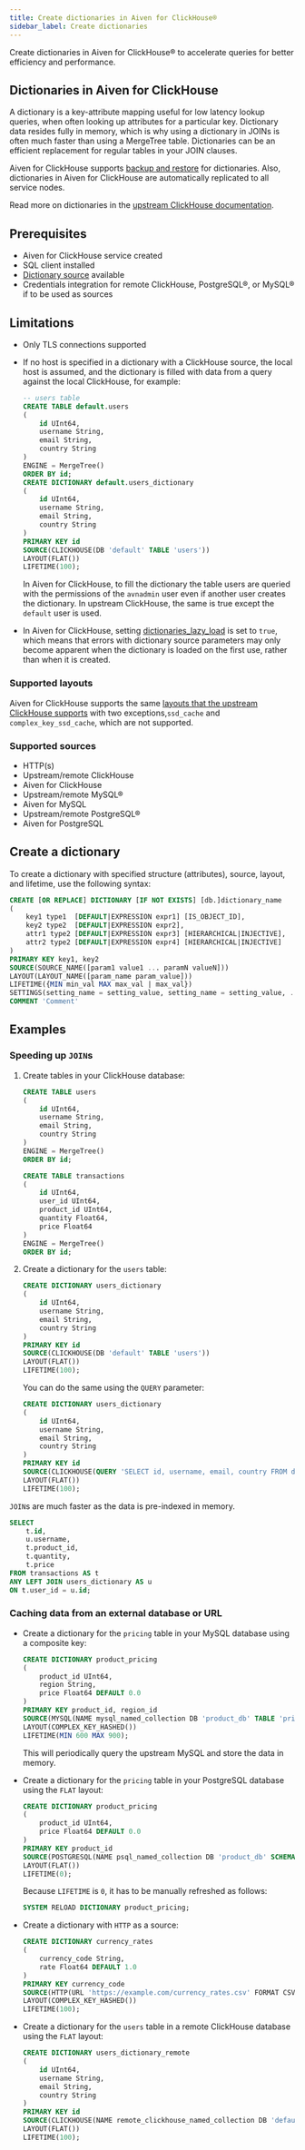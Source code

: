 ```yaml
---
title: Create dictionaries in Aiven for ClickHouse®
sidebar_label: Create dictionaries
---
```


Create dictionaries in Aiven for ClickHouse® to accelerate queries for better efficiency and performance.

## Dictionaries in Aiven for ClickHouse

A dictionary is a key-attribute mapping useful for low latency lookup queries, when
often looking up attributes for a particular key. Dictionary data resides fully in memory,
which is why using a dictionary in JOINs is often much faster than using a MergeTree table.
Dictionaries can be an efficient replacement for regular tables in your JOIN clauses.

Aiven for ClickHouse supports
[backup and restore](/docs/products/clickhouse/concepts/disaster-recovery#backup-and-restore)
for dictionaries. Also, dictionaries in Aiven for ClickHouse are automatically replicated
to all service nodes.

Read more on dictionaries in the
[upstream ClickHouse documentation](https://clickhouse.com/docs/en/sql-reference/dictionaries).

## Prerequisites

- Aiven for ClickHouse service created
- SQL client installed
- [Dictionary source](/docs/products/clickhouse/howto/create-dictionary#supported-sources)
  available
- Credentials integration for remote ClickHouse, PostgreSQL®, or MySQL® if to be used as
  sources

## Limitations

- Only TLS connections supported
- If no host is specified in a dictionary with a ClickHouse source, the local host is
  assumed, and the dictionary is filled with data from a query against the local ClickHouse,
  for example:

  ```sql
  -- users table
  CREATE TABLE default.users
  (
      id UInt64,
      username String,
      email String,
      country String
  )
  ENGINE = MergeTree()
  ORDER BY id;
  CREATE DICTIONARY default.users_dictionary
  (
      id UInt64,
      username String,
      email String,
      country String
  )
  PRIMARY KEY id
  SOURCE(CLICKHOUSE(DB 'default' TABLE 'users'))
  LAYOUT(FLAT())
  LIFETIME(100);
  ```

  In Aiven for ClickHouse, to fill the dictionary the table users are queried with
  the permissions of the `avnadmin` user even if another user creates the dictionary.
  In upstream ClickHouse, the same is true except the `default` user is used.
- In Aiven for ClickHouse, setting
  [dictionaries_lazy_load](https://clickhouse.com/docs/en/operations/server-configuration-parameters/settings#dictionaries_lazy_load)
  is set to `true`, which means that errors with dictionary source parameters may only
  become apparent when the dictionary is loaded on the first use, rather than when it is created.

### Supported layouts

Aiven for ClickHouse supports the same
[layouts that the upstream ClickHouse supports](https://clickhouse.com/docs/en/sql-reference/dictionaries#ways-to-store-dictionaries-in-memory)
with two exceptions,`ssd_cache` and `complex_key_ssd_cache`, which are not supported.

### Supported sources

- HTTP(s)
- Upstream/remote ClickHouse
- Aiven for ClickHouse
- Upstream/remote MySQL®
- Aiven for MySQL
- Upstream/remote PostgreSQL®
- Aiven for PostgreSQL


## Create a dictionary

To create a dictionary with specified structure (attributes), source, layout, and lifetime,
use the following syntax:

```sql
CREATE [OR REPLACE] DICTIONARY [IF NOT EXISTS] [db.]dictionary_name
(
    key1 type1  [DEFAULT|EXPRESSION expr1] [IS_OBJECT_ID],
    key2 type2  [DEFAULT|EXPRESSION expr2],
    attr1 type2 [DEFAULT|EXPRESSION expr3] [HIERARCHICAL|INJECTIVE],
    attr2 type2 [DEFAULT|EXPRESSION expr4] [HIERARCHICAL|INJECTIVE]
)
PRIMARY KEY key1, key2
SOURCE(SOURCE_NAME([param1 value1 ... paramN valueN]))
LAYOUT(LAYOUT_NAME([param_name param_value]))
LIFETIME({MIN min_val MAX max_val | max_val})
SETTINGS(setting_name = setting_value, setting_name = setting_value, ...)
COMMENT 'Comment'
```

## Examples

### Speeding up `JOIN`s

1. Create tables in your ClickHouse database:

    ```sql
    CREATE TABLE users
    (
        id UInt64,
        username String,
        email String,
        country String
    )
    ENGINE = MergeTree()
    ORDER BY id;
    ```

    ```sql
    CREATE TABLE transactions
    (
        id UInt64,
        user_id UInt64,
        product_id UInt64,
        quantity Float64,
        price Float64
    )
    ENGINE = MergeTree()
    ORDER BY id;
    ```

1. Create a dictionary for the `users` table:

    ```sql
    CREATE DICTIONARY users_dictionary
    (
        id UInt64,
        username String,
        email String,
        country String
    )
    PRIMARY KEY id
    SOURCE(CLICKHOUSE(DB 'default' TABLE 'users'))
    LAYOUT(FLAT())
    LIFETIME(100);
    ```

    You can do the same using the `QUERY` parameter:

    ```sql
    CREATE DICTIONARY users_dictionary
    (
        id UInt64,
        username String,
        email String,
        country String
    )
    PRIMARY KEY id
    SOURCE(CLICKHOUSE(QUERY 'SELECT id, username, email, country FROM default.users'))
    LAYOUT(FLAT())
    LIFETIME(100);
    ```

`JOIN`s are much faster as the data is pre-indexed in memory.

```sql
SELECT
    t.id,
    u.username,
    t.product_id,
    t.quantity,
    t.price
FROM transactions AS t
ANY LEFT JOIN users_dictionary AS u
ON t.user_id = u.id;
```

### Caching data from an external database or URL


- Create a dictionary for the `pricing` table in your MySQL database using a composite key:

  ```sql
  CREATE DICTIONARY product_pricing
  (
      product_id UInt64,
      region String,
      price Float64 DEFAULT 0.0
  )
  PRIMARY KEY product_id, region_id
  SOURCE(MYSQL(NAME mysql_named_collection DB 'product_db' TABLE 'pricing'))
  LAYOUT(COMPLEX_KEY_HASHED())
  LIFETIME(MIN 600 MAX 900);
  ```

  This will periodically query the upstream MySQL and store the data in memory.

- Create a dictionary for the `pricing` table in your PostgreSQL database using the `FLAT`
  layout:

  ```sql
  CREATE DICTIONARY product_pricing
  (
      product_id UInt64,
      price Float64 DEFAULT 0.0
  )
  PRIMARY KEY product_id
  SOURCE(POSTGRESQL(NAME psql_named_collection DB 'product_db' SCHEMA 'schema' TABLE 'pricing'))
  LAYOUT(FLAT())
  LIFETIME(0);
  ```

  Because `LIFETIME` is `0`, it has to be manually refreshed as follows:

  ```sql
  SYSTEM RELOAD DICTIONARY product_pricing;
  ```


- Create a dictionary with `HTTP` as a source:

  ```sql
  CREATE DICTIONARY currency_rates
  (
      currency_code String,
      rate Float64 DEFAULT 1.0
  )
  PRIMARY KEY currency_code
  SOURCE(HTTP(URL 'https://example.com/currency_rates.csv' FORMAT CSV))
  LAYOUT(COMPLEX_KEY_HASHED())
  LIFETIME(100);
  ```


- Create a dictionary for the `users` table in a remote ClickHouse database using the `FLAT`
  layout:

  ```sql
  CREATE DICTIONARY users_dictionary_remote
  (
      id UInt64,
      username String,
      email String,
      country String
  )
  PRIMARY KEY id
  SOURCE(CLICKHOUSE(NAME remote_clickhouse_named_collection DB 'default' TABLE 'users'))
  LAYOUT(FLAT())
  LIFETIME(100);
  ```
